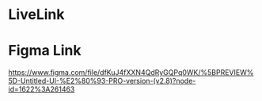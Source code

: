 # LiveLink

# Figma Link
https://www.figma.com/file/dfKuJ4fXXN4QdRyGQPq0WK/%5BPREVIEW%5D-Untitled-UI-%E2%80%93-PRO-version-(v2.8)?node-id=1622%3A261463
